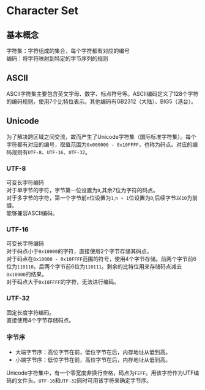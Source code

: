 # Character Set

## 基本概念

字符集：字符组成的集合，每个字符都有对应的编号\
编码：将字符映射到特定的字节序列的规则

## ASCII

ASCII字符集主要包含英文字母、数字、标点符号等。ASCII编码定义了128个字符的编码规则，使用7个比特位表示。其他编码有GB2312（大陆）、BIG5（港台）。

## Unicode

为了解决跨区域之间交流，故而产生了Unicode字符集（国际标准字符集）。每个字符都有对应的编号，取值范围为`0x000000 - 0x10FFFF`，也称为码点。对应的编码规则有`UTF-8`、`UTF-16`、`UTF-32`。

### UTF-8

可变长字符编码\
对于单字节的字符，字节第一位设置为`0`,其余7位为字符的码点。\
对于多字节的字符，第一个字节前`n`位设置为`1`,`n + 1`位设置为`0`,后续字节以`10`为前缀。\
能够兼容ASCII编码。

### UTF-16

可变长字符编码\
对于码点小于`0x10000`的字符，直接使用2个字节存储其码点。\
对于码点在`0x10000 - 0x10FFFF`范围的符号，使用4个字节存储。前两个字节前6位为`110110`，后两个字节前6位为`110111`。剩余的比特位用来存储码点减去`0x10000`的结果。\
对于码点大于`0x10FFFF`的字符，无法进行编码。

### UTF-32

固定长度字符编码。\
直接使用4个字节存储码点。

### 字节序

* 大端字节序：高位字节在前，低位字节在后，内存地址从低到高。
* 小端字节序：低位字节在前，高位字节在后，内存地址从低到高。

Unicode字符集中，有一个零宽度非换行空格，码点为`FEFF`。用该字符作为UTF编码的文件头。`UTF-16`和`UTF-32`同时可用该字符来确定字节序。
